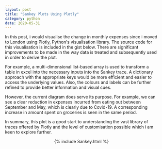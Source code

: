 ```yaml
---
layout: post
title: "Sankey Plots Using Plotly"
category: python
date: 2020-05-31
---
```


In this post, i would visualise the change in monthly expenses since i moved to London using Plotly, Python's visualisation library. The source code for this visualisation is included in the gist below. There are significant improvements to be made in the way data is treated and subsequently used in order to derive the plot.

For example, a multi-dimensional list-based array is used to transform a table in excel into the necessary inputs into the Sankey trace. A dictionary approach with the appropriate keys would be more efficient and easier to access the underlying values. Also, the colours and labels can be further refined to provide better information and visual cues.

However, the current diagram does serve its purpose. For example, we can see a clear reduction in expenses incurred from eating out between September and May, which is clearly due to Covid-19. A corresponding increase in amount spent on groceries is seen in the same period.

In summary, this plot is a good start to understanding the vast library of traces offered by Plotly and the level of customisation possible which i am keen to explore further.

<script src="https://cdn.plot.ly/plotly-latest.min.js"></script>

<center> {% include Sankey.html %} </center>

<script src="https://gist.github.com/cchanzl/6b3b584633e47cd40541aaaa332d9d60.js"></script>
